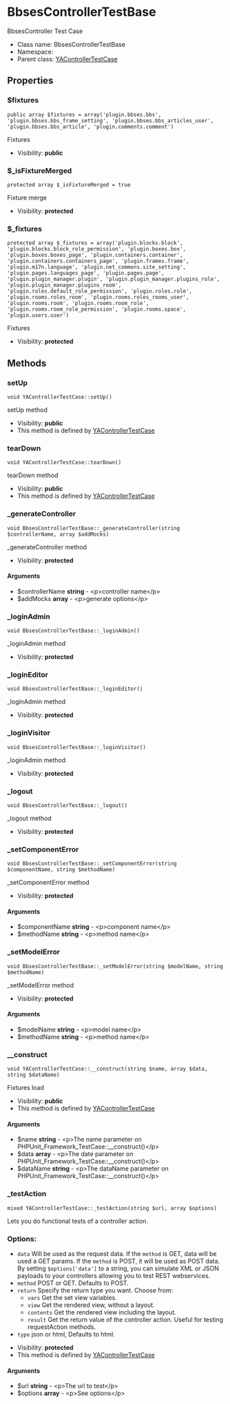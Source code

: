 BbsesControllerTestBase
===============

BbsesController Test Case




* Class name: BbsesControllerTestBase
* Namespace: 
* Parent class: [YAControllerTestCase](YAControllerTestCase.md)





Properties
----------


### $fixtures

    public array $fixtures = array('plugin.bbses.bbs', 'plugin.bbses.bbs_frame_setting', 'plugin.bbses.bbs_articles_user', 'plugin.bbses.bbs_article', 'plugin.comments.comment')

Fixtures



* Visibility: **public**


### $_isFixtureMerged

    protected array $_isFixtureMerged = true

Fixture merge



* Visibility: **protected**


### $_fixtures

    protected array $_fixtures = array('plugin.blocks.block', 'plugin.blocks.block_role_permission', 'plugin.boxes.box', 'plugin.boxes.boxes_page', 'plugin.containers.container', 'plugin.containers.containers_page', 'plugin.frames.frame', 'plugin.m17n.language', 'plugin.net_commons.site_setting', 'plugin.pages.languages_page', 'plugin.pages.page', 'plugin.plugin_manager.plugin', 'plugin.plugin_manager.plugins_role', 'plugin.plugin_manager.plugins_room', 'plugin.roles.default_role_permission', 'plugin.roles.role', 'plugin.rooms.roles_room', 'plugin.rooms.roles_rooms_user', 'plugin.rooms.room', 'plugin.rooms.room_role', 'plugin.rooms.room_role_permission', 'plugin.rooms.space', 'plugin.users.user')

Fixtures



* Visibility: **protected**


Methods
-------


### setUp

    void YAControllerTestCase::setUp()

setUp method



* Visibility: **public**
* This method is defined by [YAControllerTestCase](YAControllerTestCase.md)




### tearDown

    void YAControllerTestCase::tearDown()

tearDown method



* Visibility: **public**
* This method is defined by [YAControllerTestCase](YAControllerTestCase.md)




### _generateController

    void BbsesControllerTestBase::_generateController(string $controllerName, array $addMocks)

_generateController method



* Visibility: **protected**


#### Arguments
* $controllerName **string** - &lt;p&gt;controller name&lt;/p&gt;
* $addMocks **array** - &lt;p&gt;generate options&lt;/p&gt;



### _loginAdmin

    void BbsesControllerTestBase::_loginAdmin()

_loginAdmin method



* Visibility: **protected**




### _loginEditor

    void BbsesControllerTestBase::_loginEditor()

_loginAdmin method



* Visibility: **protected**




### _loginVisitor

    void BbsesControllerTestBase::_loginVisitor()

_loginAdmin method



* Visibility: **protected**




### _logout

    void BbsesControllerTestBase::_logout()

_logout method



* Visibility: **protected**




### _setComponentError

    void BbsesControllerTestBase::_setComponentError(string $componentName, string $methodName)

_setComponentError method



* Visibility: **protected**


#### Arguments
* $componentName **string** - &lt;p&gt;component name&lt;/p&gt;
* $methodName **string** - &lt;p&gt;method name&lt;/p&gt;



### _setModelError

    void BbsesControllerTestBase::_setModelError(string $modelName, string $methodName)

_setModelError method



* Visibility: **protected**


#### Arguments
* $modelName **string** - &lt;p&gt;model name&lt;/p&gt;
* $methodName **string** - &lt;p&gt;method name&lt;/p&gt;



### __construct

    void YAControllerTestCase::__construct(string $name, array $data, string $dataName)

Fixtures load



* Visibility: **public**
* This method is defined by [YAControllerTestCase](YAControllerTestCase.md)


#### Arguments
* $name **string** - &lt;p&gt;The name parameter on PHPUnit_Framework_TestCase::__construct()&lt;/p&gt;
* $data **array** - &lt;p&gt;The date parameter on PHPUnit_Framework_TestCase::__construct()&lt;/p&gt;
* $dataName **string** - &lt;p&gt;The dataName parameter on PHPUnit_Framework_TestCase::__construct()&lt;/p&gt;



### _testAction

    mixed YAControllerTestCase::_testAction(string $url, array $options)

Lets you do functional tests of a controller action.

### Options:

- `data` Will be used as the request data. If the `method` is GET,
  data will be used a GET params. If the `method` is POST, it will be used
  as POST data. By setting `$options['data']` to a string, you can simulate XML or JSON
  payloads to your controllers allowing you to test REST webservices.
- `method` POST or GET. Defaults to POST.
- `return` Specify the return type you want. Choose from:
    - `vars` Get the set view variables.
    - `view` Get the rendered view, without a layout.
    - `contents` Get the rendered view including the layout.
    - `result` Get the return value of the controller action. Useful
      for testing requestAction methods.
- `type` json or html, Defaults to html.

* Visibility: **protected**
* This method is defined by [YAControllerTestCase](YAControllerTestCase.md)


#### Arguments
* $url **string** - &lt;p&gt;The url to test&lt;/p&gt;
* $options **array** - &lt;p&gt;See options&lt;/p&gt;


